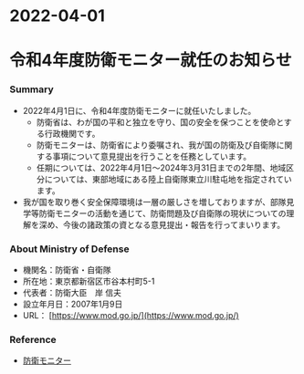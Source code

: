 2022-04-01
===
# 令和4年度防衛モニター就任のお知らせ
### Summary
* 2022年4月1日に、令和4年度防衛モニターに就任いたしました。
  * 防衛省は、わが国の平和と独立を守り、国の安全を保つことを使命とする行政機関です。
  * 防衛モニターは、防衛省により委嘱され、我が国の防衛及び自衛隊に関する事項について意見提出を行うことを任務としています。
  * 任期については、2022年4月1日～2024年3月31日までの2年間、地域区分については、東部地域にある陸上自衛隊東立川駐屯地を指定されています。
* 我が国を取り巻く安全保障環境は一層の厳しさを増しておりますが、部隊見学等防衛モニターの活動を通じて、防衛問題及び自衛隊の現状についての理解を深め、今後の諸政策の資となる意見提出・報告を行ってまいります。

### About Ministry of Defense
* 機関名：防衛省・自衛隊
* 所在地：東京都新宿区市谷本村町5-1
* 代表者：防衛大臣　岸 信夫
* 設立年月日：2007年1月9日
* URL： [https://www.mod.go.jp/](https://www.mod.go.jp/)

### Reference
* [防衛モニター](https://www.mod.go.jp/j/press/other/monitor/index.html)
